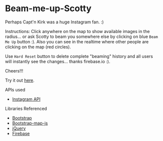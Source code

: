 Beam-me-up-Scotty
===========

Perhaps Capt'n Kirk was a huge Instagram fan. :)

Instructions: Click anywhere on the map to show available images in the radius... or ask Scotty to beam you somewhere else by clicking on blue `Beam Me Up` button :). Also you can see in the realtime where other people are clicking on the map (red circles).

Use `Hard Reset` button to delete complete "beaming" history and all users will instantly see the changes... thanks firebase.io :).  

Cheers!!!

Try it out [here](https://esri.github.io/100-lines-or-less-js/beam-me-up-scotty).

APIs used

* [Instagram API](http://instagram.com/developer/)

Libraries Referenced

* [Bootstrap](http://getbootstrap.com)
* [Bootstrap-map-js](https://github.com/Esri/bootstrap-map-js)
* [jQuery](http://jquery.com/)
* [Firebase](http://firebase.io)
